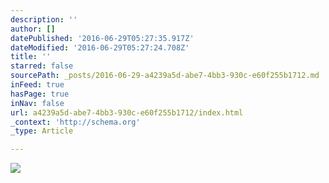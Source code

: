 ```yaml
---
description: ''
author: []
datePublished: '2016-06-29T05:27:35.917Z'
dateModified: '2016-06-29T05:27:24.708Z'
title: ''
starred: false
sourcePath: _posts/2016-06-29-a4239a5d-abe7-4bb3-930c-e60f255b1712.md
inFeed: true
hasPage: true
inNav: false
url: a4239a5d-abe7-4bb3-930c-e60f255b1712/index.html
_context: 'http://schema.org'
_type: Article

---
```

![](https://the-grid-user-content.s3-us-west-2.amazonaws.com/6b3029b9-645c-4445-a909-636e82b685b1.jpg)